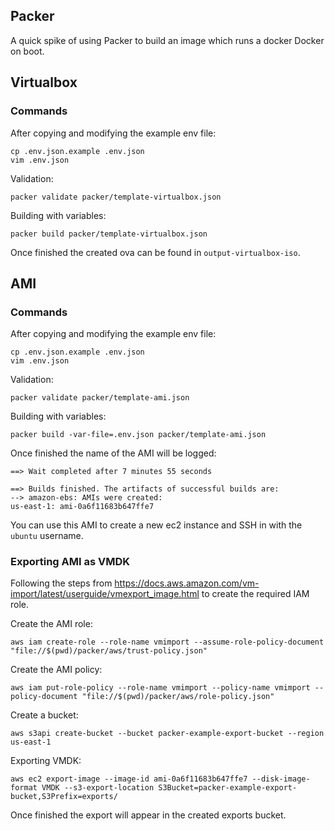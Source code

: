 ## Packer

A quick spike of using Packer to build an image which runs a docker Docker on boot.

## Virtualbox

### Commands

After copying and modifying the example env file:
```
cp .env.json.example .env.json
vim .env.json
```

Validation:

```
packer validate packer/template-virtualbox.json
```

Building with variables:

```
packer build packer/template-virtualbox.json
```

Once finished the created ova can be found in `output-virtualbox-iso`.

## AMI

### Commands

After copying and modifying the example env file:
```
cp .env.json.example .env.json
vim .env.json
```

Validation:

```
packer validate packer/template-ami.json
```

Building with variables:

```
packer build -var-file=.env.json packer/template-ami.json
```

Once finished the name of the AMI will be logged:

```
==> Wait completed after 7 minutes 55 seconds

==> Builds finished. The artifacts of successful builds are:
--> amazon-ebs: AMIs were created:
us-east-1: ami-0a6f11683b647ffe7
```

You can use this AMI to create a new ec2 instance and SSH in with the `ubuntu` username.

### Exporting AMI as VMDK

Following the steps from https://docs.aws.amazon.com/vm-import/latest/userguide/vmexport_image.html to create the required IAM role.

Create the AMI role:

```
aws iam create-role --role-name vmimport --assume-role-policy-document "file://$(pwd)/packer/aws/trust-policy.json"
```

Create the AMI policy:

```
aws iam put-role-policy --role-name vmimport --policy-name vmimport --policy-document "file://$(pwd)/packer/aws/role-policy.json"
```

Create a bucket:

```
aws s3api create-bucket --bucket packer-example-export-bucket --region us-east-1
```

Exporting VMDK:

```
aws ec2 export-image --image-id ami-0a6f11683b647ffe7 --disk-image-format VMDK --s3-export-location S3Bucket=packer-example-export-bucket,S3Prefix=exports/
```

Once finished the export will appear in the created exports bucket.

